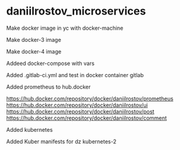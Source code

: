 # daniilrostov_microservices

Make docker image in yc with docker-machine

Make docker-3 image

Make docker-4 image

Addeed docker-compose with vars

Added .gitlab-ci.yml and test in docker container gitlab

Added prometheus to hub.docker

https://hub.docker.com/repository/docker/daniilrostov/prometheus
https://hub.docker.com/repository/docker/daniilrostov/ui
https://hub.docker.com/repository/docker/daniilrostov/post
https://hub.docker.com/repository/docker/daniilrostov/comment

Added kubernetes

Added Kuber manifests for dz kubernetes-2
